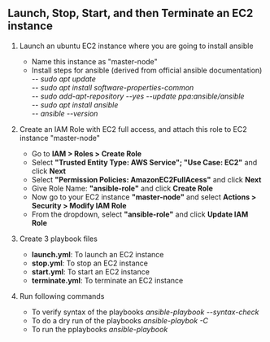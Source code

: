 ## Launch, Stop, Start, and then Terminate an EC2 instance

1. Launch an ubuntu EC2 instance where you are going to install ansible
    - Name this instance as "master-node"
    - Install steps for ansible (derived from official ansible documentation) <br>
        -- *sudo apt update* <br>
        -- *sudo apt install software-properties-common* <br>
        -- *sudo add-apt-repository --yes --update ppa:ansible/ansible* <br>
        -- *sudo apt install ansible* <br>
        -- *ansible --version* <br>
   
2. Create an IAM Role with EC2 full access, and attach this role to EC2 instance "master-node"
    - Go to **IAM > Roles > Create Role**
    - Select **"Trusted Entity Type: AWS Service"; "Use Case: EC2"** and click **Next**
    - Select **"Permission Policies: AmazonEC2FullAcess"** and click **Next**
    - Give Role Name: **"ansible-role"** and click **Create Role**
    - Now go to your EC2 instance **"master-node"** and select **Actions > Security > Modify IAM Role**
    - From the dropdown, select **"ansible-role"** and click **Update IAM Role**

3. Create 3 playbook files
    - **launch.yml**: To launch an EC2 instance
    - **stop.yml**: To stop an EC2 instance
    - **start.yml**: To start an EC2 instance
    - **terminate.yml**: To terminate an EC2 instance

4. Run following commands
    - To verify syntax of the playbooks
        *ansible-playbook --syntax-check <playbook-file>*
    - To do a dry run of the playbooks
        *ansible-playbok -C <playbook-file>*
    - To run the pplaybooks
        *ansible-playbook <playbook-file>*
